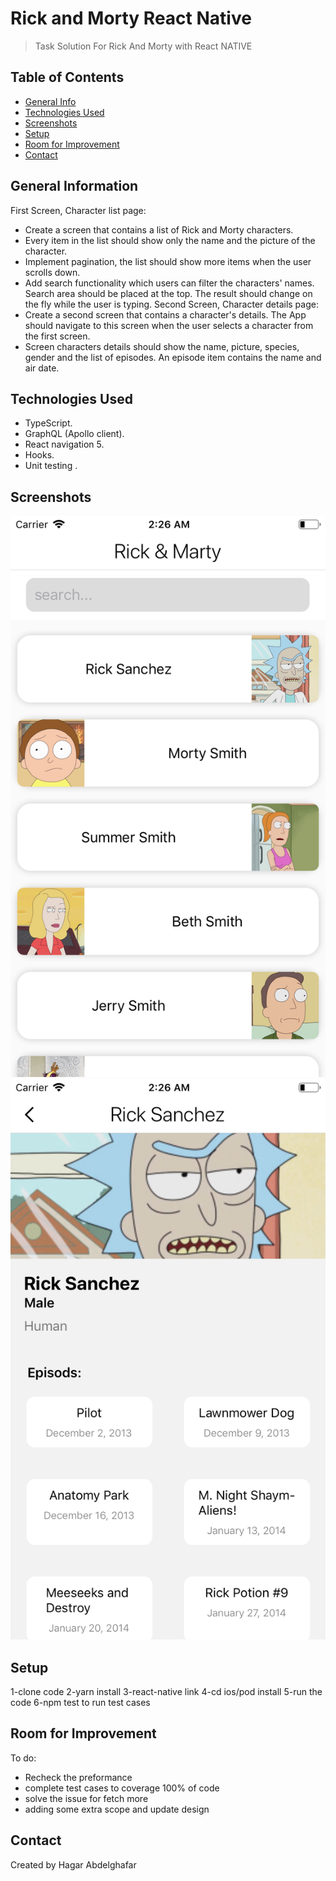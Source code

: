 # Rick and Morty React Native
> Task Solution For Rick And Morty with React NATIVE 

## Table of Contents
* [General Info](#general-information)
* [Technologies Used](#technologies-used)
* [Screenshots](#screenshots)
* [Setup](#setup)
* [Room for Improvement](#room-for-improvement)
* [Contact](#contact)
<!-- * [License](#license) -->


## General Information

<!-- You don't have to answer all the questions - just the ones relevant to your project. -->
First Screen, Character list page:
- Create a screen that contains a list of Rick and Morty characters.
- Every item in the list should show only the ​name​ and the ​picture​ of the character.
- Implement pagination, the list should show more items when the user scrolls down.
- Add search functionality which users can filter the characters' names. Search area
should be placed at the top. The result should change on the fly while the user is typing.
Second Screen, Character details page:
- Create a second screen that contains a character's details. The App should navigate to this screen when the user selects a character from the first screen.
- Screen characters details should show the ​name​, ​picture​, ​species​, ​gender and the ​list of episodes​. An episode item contains the ​name​ and ​air date​.

## Technologies Used
- TypeScript.
- GraphQL (Apollo client).
- React navigation 5.
- Hooks.
- Unit testing .


## Screenshots
![First Screen ](./img/screenshotfirstscreen.png)
![Second Screen ](./img/screenshotsecondscreen.png)


## Setup
1-clone code 
2-yarn install
3-react-native link 
4-cd ios/pod install
5-run the code 
6-npm test to run test cases 


## Room for Improvement
To do:
- Recheck the preformance 
- complete test cases to coverage 100% of code 
- solve the issue for fetch more 
- adding some extra scope and update design 

## Contact
Created by Hagar Abdelghafar


<!-- Optional -->
<!-- ## License -->
<!-- This project is open source and available under the [... License](). -->

<!-- You don't have to include all sections - just the one's relevant to your project -->
